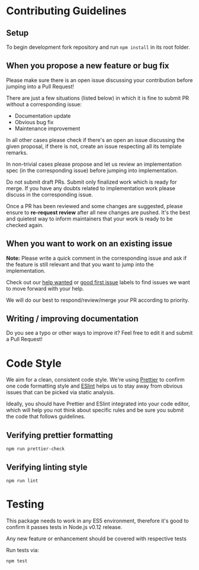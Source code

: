 # Contributing Guidelines

## Setup

To begin development fork repository and run `npm install` in its root folder.

## When you propose a new feature or bug fix

Please make sure there is an open issue discussing your contribution before jumping into a Pull Request!

There are just a few situations (listed below) in which it is fine to submit PR without a corresponding issue:

- Documentation update
- Obvious bug fix
- Maintenance improvement

In all other cases please check if there's an open an issue discussing the given proposal, if there is not, create an issue respecting all its template remarks.

In non-trivial cases please propose and let us review an implementation spec (in the corresponding issue) before jumping into implementation.

Do not submit draft PRs. Submit only finalized work which is ready for merge. If you have any doubts related to implementation work please discuss in the corresponding issue.

Once a PR has been reviewed and some changes are suggested, please ensure to **re-request review** after all new changes are pushed. It's the best and quietest way to inform maintainers that your work is ready to be checked again.

## When you want to work on an existing issue

**Note:** Please write a quick comment in the corresponding issue and ask if the feature is still relevant and that you want to jump into the implementation.

Check out our [help wanted](https://github.com/medikoo/es6-set/labels/help%20wanted) or [good first issue](https://github.com/medikoo/es6-set/labels/good%20first%20issue) labels to find issues we want to move forward with your help.

We will do our best to respond/review/merge your PR according to priority.

## Writing / improving documentation

Do you see a typo or other ways to improve it? Feel free to edit it and submit a Pull Request!

# Code Style

We aim for a clean, consistent code style. We're using [Prettier](https://prettier.io/) to confirm one code formatting style and [ESlint](https://eslint.org/) helps us to stay away from obvious issues that can be picked via static analysis.

Ideally, you should have Prettier and ESlint integrated into your code editor, which will help you not think about specific rules and be sure you submit the code that follows guidelines.

## Verifying prettier formatting

```
npm run prettier-check
```

## Verifying linting style

```
npm run lint
```

# Testing

This package needs to work in any ES5 environment, therefore it's good to confirm it passes tests in Node.js v0.12 release.

Any new feature or enhancement should be covered with respective tests

Run tests via:

```
npm test
```
